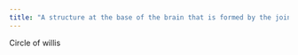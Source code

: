 ```yaml
---
title: "A structure at the base of the brain that is formed by the joining of the carotid and basilar arteries.  - Communication betweeen anterior and posterior hemispheres"
---
```

Circle of willis

